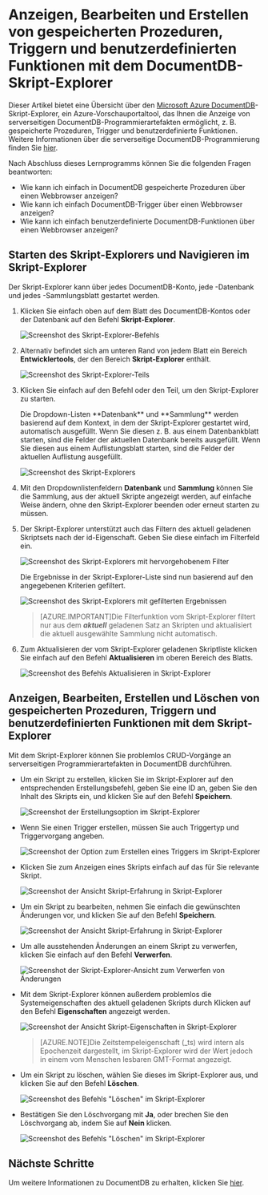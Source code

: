 <properties
	pageTitle="Anzeigen von gespeicherten Prozeduren, Triggern und benutzerdefinierten Funktionen mit dem DocumentDB-Skript-Explorer | Microsoft Azure"
	description="Erfahren Sie mehr über den DocumentDB-Skript-Explorer, ein Azure-Vorschauportaltool, das Ihnen die Anzeige von serverseitigen DocumentDB-Programmierartefakten ermöglicht, z. B. gespeicherte Prozeduren, Trigger und benutzerdefinierte Funktionen."
	services="documentdb"
	authors="stephbaron"
	manager="jhubbard"
	editor="monicar"
	documentationCenter=""/>

<tags
	ms.service="documentdb"
	ms.workload="data-services"
	ms.tgt_pltfrm="na"
	ms.devlang="na"
	ms.topic="article"
	ms.date="09/02/2015"
	ms.author="stbaro"/>

# Anzeigen, Bearbeiten und Erstellen von gespeicherten Prozeduren, Triggern und benutzerdefinierten Funktionen mit dem DocumentDB-Skript-Explorer

Dieser Artikel bietet eine Übersicht über den [Microsoft Azure DocumentDB](http://azure.microsoft.com/services/documentdb/)-Skript-Explorer, ein Azure-Vorschauportaltool, das Ihnen die Anzeige von serverseitigen DocumentDB-Programmierartefakten ermöglicht, z. B. gespeicherte Prozeduren, Trigger und benutzerdefinierte Funktionen. Weitere Informationen über die serverseitige DocumentDB-Programmierung finden Sie [hier](documentdb-programming.md).

Nach Abschluss dieses Lernprogramms können Sie die folgenden Fragen beantworten:

-	Wie kann ich einfach in DocumentDB gespeicherte Prozeduren über einen Webbrowser anzeigen?
-	Wie kann ich einfach DocumentDB-Trigger über einen Webbrowser anzeigen?
-	Wie kann ich einfach benutzerdefinierte DocumentDB-Funktionen über einen Webbrowser anzeigen?

## Starten des Skript-Explorers und Navigieren im Skript-Explorer

Der Skript-Explorer kann über jedes DocumentDB-Konto, jede -Datenbank und jedes -Sammlungsblatt gestartet werden.

1. Klicken Sie einfach oben auf dem Blatt des DocumentDB-Kontos oder der Datenbank auf den Befehl **Skript-Explorer**.

	![Screenshot des Skript-Explorer-Befehls](./media/documentdb-view-scripts/scriptexplorercommand.png)
 
2. Alternativ befindet sich am unteren Rand von jedem Blatt ein Bereich **Entwicklertools**, der den Bereich **Skript-Explorer** enthält.

	![Screenshot des Skript-Explorer-Teils](./media/documentdb-view-scripts/scriptexplorerpart.png)

2. Klicken Sie einfach auf den Befehl oder den Teil, um den Skript-Explorer zu starten.

	<p>Die Dropdown-Listen **Datenbank** und **Sammlung** werden basierend auf dem Kontext, in dem der Skript-Explorer gestartet wird, automatisch ausgefüllt. Wenn Sie diesen z. B. aus einem Datenbankblatt starten, sind die Felder der aktuellen Datenbank bereits ausgefüllt. Wenn Sie diesen aus einem Auflistungsblatt starten, sind die Felder der aktuellen Auflistung ausgefüllt.

	![Screenshot des Skript-Explorers](./media/documentdb-view-scripts/scriptexplorerinitial.png)


3. Mit den Dropdownlistenfeldern **Datenbank** und **Sammlung** können Sie die Sammlung, aus der aktuell Skripte angezeigt werden, auf einfache Weise ändern, ohne den Skript-Explorer beenden oder erneut starten zu müssen.

4. Der Skript-Explorer unterstützt auch das Filtern des aktuell geladenen Skriptsets nach der id-Eigenschaft. Geben Sie diese einfach im Filterfeld ein.

	![Screenshot des Skript-Explorers mit hervorgehobenem Filter](./media/documentdb-view-scripts/scriptexplorerfilter.png)

	Die Ergebnisse in der Skript-Explorer-Liste sind nun basierend auf den angegebenen Kriterien gefiltert.

	![Screenshot des Skript-Explorers mit gefilterten Ergebnissen](./media/documentdb-view-scripts/scriptexplorerfilterresults.png)


	> [AZURE.IMPORTANT]Die Filterfunktion vom Skript-Explorer filtert nur aus dem ***aktuell*** geladenen Satz an Skripten und aktualisiert die aktuell ausgewählte Sammlung nicht automatisch.

5. Zum Aktualisieren der vom Skript-Explorer geladenen Skriptliste klicken Sie einfach auf den Befehl **Aktualisieren** im oberen Bereich des Blatts.

	![Screenshot des Befehls Aktualisieren in Skript-Explorer](./media/documentdb-view-scripts/scriptexplorerrefresh.png)


## Anzeigen, Bearbeiten, Erstellen und Löschen von gespeicherten Prozeduren, Triggern und benutzerdefinierten Funktionen mit dem Skript-Explorer

Mit dem Skript-Explorer können Sie problemlos CRUD-Vorgänge an serverseitigen Programmierartefakten in DocumentDB durchführen.

- Um ein Skript zu erstellen, klicken Sie im Skript-Explorer auf den entsprechenden Erstellungsbefehl, geben Sie eine ID an, geben Sie den Inhalt des Skripts ein, und klicken Sie auf den Befehl **Speichern**.

	![Screenshot der Erstellungsoption im Skript-Explorer](./media/documentdb-view-scripts/scriptexplorercreatecommand.png)

- Wenn Sie einen Trigger erstellen, müssen Sie auch Triggertyp und Triggervorgang angeben.

	![Screenshot der Option zum Erstellen eines Triggers im Skript-Explorer](./media/documentdb-view-scripts/scriptexplorercreatetrigger.png)

- Klicken Sie zum Anzeigen eines Skripts einfach auf das für Sie relevante Skript.

	![Screenshot der Ansicht Skript-Erfahrung in Skript-Explorer](./media/documentdb-view-scripts/scriptexplorerviewscript.png)

- Um ein Skript zu bearbeiten, nehmen Sie einfach die gewünschten Änderungen vor, und klicken Sie auf den Befehl **Speichern**.

	![Screenshot der Ansicht Skript-Erfahrung in Skript-Explorer](./media/documentdb-view-scripts/scriptexplorereditscript.png)

- Um alle ausstehenden Änderungen an einem Skript zu verwerfen, klicken Sie einfach auf den Befehl **Verwerfen**.

	![Screenshot der Skript-Explorer-Ansicht zum Verwerfen von Änderungen](./media/documentdb-view-scripts/scriptexplorerdiscardchanges.png)

- Mit dem Skript-Explorer können außerdem problemlos die Systemeigenschaften des aktuell geladenen Skripts durch Klicken auf den Befehl **Eigenschaften** angezeigt werden.

	![Screenshot der Ansicht Skript-Eigenschaften in Skript-Explorer](./media/documentdb-view-scripts/scriptproperties.png)

	> [AZURE.NOTE]Die Zeitstempeleigenschaft (\_ts) wird intern als Epochenzeit dargestellt, im Skript-Explorer wird der Wert jedoch in einem vom Menschen lesbaren GMT-Format angezeigt.

- Um ein Skript zu löschen, wählen Sie dieses im Skript-Explorer aus, und klicken Sie auf den Befehl **Löschen**.

	![Screenshot des Befehls "Löschen" im Skript-Explorer](./media/documentdb-view-scripts/scriptexplorerdeletescript1.png)

- Bestätigen Sie den Löschvorgang mit **Ja**, oder brechen Sie den Löschvorgang ab, indem Sie auf **Nein** klicken.

	![Screenshot des Befehls "Löschen" im Skript-Explorer](./media/documentdb-view-scripts/scriptexplorerdeletescript2.png)

## Nächste Schritte

Um weitere Informationen zu DocumentDB zu erhalten, klicken Sie [hier](http://azure.com/docdb).
 

<!---HONumber=September15_HO1-->